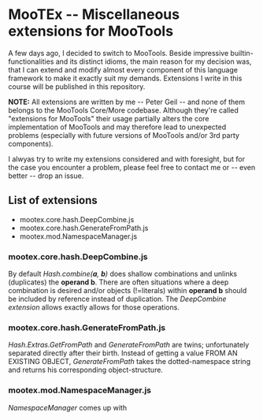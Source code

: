 # MooTEx -- Miscellaneous extensions for MooTools

A few days ago, I decided to switch to MooTools. Beside impressive builtin-functionalities and its distinct idioms, the main reason for my decision was, that I can extend and modify almost every component of this language framework to make it exactly suit my demands. Extensions I write in this course will be published in this repository. 

**NOTE:** All extensions are written by me -- Peter Geil -- and none of them belongs to the MooTools Core/More codebase. Although they're called "extensions for MooTools" their usage partially alters the core implementation of MooTools and may therefore lead to unexpected problems (especially with future versions of MooTools and/or 3rd party components).

I alwyas try to write my extensions considered and with foresight, but for the case you encounter a problem, please feel free to contact me or -- even better -- drop an issue.

 
## List of extensions 

+   mootex.core.hash.DeepCombine.js
+   mootex.core.hash.GenerateFromPath.js
+   mootex.mod.NamespaceManager.js


### mootex.core.hash.DeepCombine.js
By default _Hash.combine(**a**, **b**)_ does shallow combinations and unlinks (duplicates) the **operand b**. There are often situations where a deep combination is desired and/or objects (!=literals) within **operand b** should be included by reference instead of duplication. The _DeepCombine extension_ allows exactly allows for those operations.
  
  
### mootex.core.hash.GenerateFromPath.js
_Hash.Extras.GetFromPath_ and _GenerateFromPath_ are twins; unfortunately separated directly after their birth. Instead of getting a value FROM AN EXISTING OBJECT, _GenerateFromPath_ takes the dotted-namespace string and returns his corresponding object-structure.


### mootex.mod.NamespaceManager.js
_NamespaceManager_ comes up with 